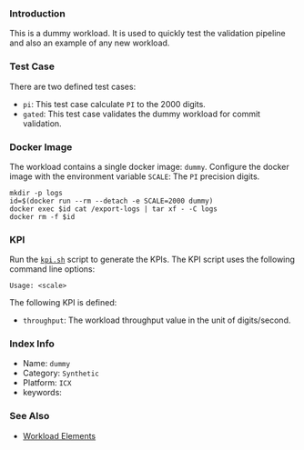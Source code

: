 ### Introduction

This is a dummy workload. It is used to quickly test the validation pipeline and also an example of any new workload.   

### Test Case

There are two defined test cases: 
- `pi`: This test case calculate `PI` to the 2000 digits.  
- `gated`: This test case validates the dummy workload for commit validation.  

### Docker Image

The workload contains a single docker image: `dummy`. Configure the docker image with the environment variable `SCALE`: The `PI` precision digits.  

```
mkdir -p logs
id=$(docker run --rm --detach -e SCALE=2000 dummy)
docker exec $id cat /export-logs | tar xf - -C logs
docker rm -f $id
```

### KPI

Run the [`kpi.sh`](kpi.sh) script to generate the KPIs. The KPI script uses the following command line options:  

```
Usage: <scale>
```

The following KPI is defined:
- `throughput`: The workload throughput value in the unit of digits/second.  

### Index Info

- Name: `dummy`
- Category: `Synthetic`
- Platform: `ICX`
- keywords:

### See Also

- [Workload Elements](../../doc/developer-guide/component-design/workload.md)

